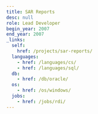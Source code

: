 ```yaml
---
title: SAR Reports
desc: null
role: Lead Developer
begin_year: 2007
end_year: 2007
_links:
  self:
    href: /projects/sar-reports/
  languages:
    - href: /languages/cs/
    - href: /languages/sql/
  db:
    - href: /db/oracle/
  os:
    - href: /os/windows/
  jobs:
    - href: /jobs/rdi/
---
```


